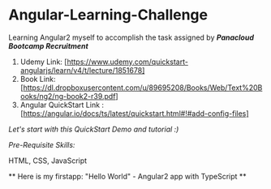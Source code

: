 # Angular-Learning-Challenge 



Learning Angular2 myself to accomplish the task assigned by **_Panacloud Bootcamp Recruitment_**



 1. Udemy Link: [https://www.udemy.com/quickstart-angularjs/learn/v4/t/lecture/1851678]
 2. Book Link: [https://dl.dropboxusercontent.com/u/89695208/Books/Web/Text%20Books/ng2/ng-book2-r39.pdf]
 3. Angular QuickStart Link : [https://angular.io/docs/ts/latest/quickstart.html#!#add-config-files]
 
 

*Let's start with this QuickStart Demo and tutorial :)*



 _Pre-Requisite Skills:_
 
 
 HTML, CSS, JavaScript
 
 
 ** Here is my firstapp: "Hello World" - Angular2 app with TypeScript **
